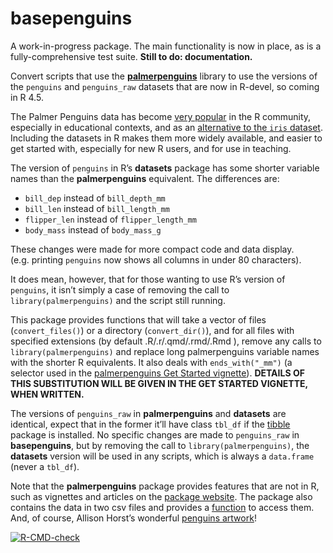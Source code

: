 
<!-- README.md is generated from README.Rmd. Please edit that file -->

# basepenguins

A work-in-progress package. The main functionality is now in place, as
is a fully-comprehensive test suite. **Still to do: documentation.**

Convert scripts that use the
**[palmerpenguins](https://allisonhorst.github.io/palmerpenguins/index.html)**
library to use the versions of the `penguins` and `penguins_raw`
datasets that are now in R-devel, so coming in R 4.5.

The Palmer Penguins data has become [very
popular](https://apreshill.github.io/palmerpenguins-useR-2022/) in the R
community, especially in educational contexts, and as an [alternative to
the `iris`
dataset](https://journal.r-project.org/articles/RJ-2022-020/). Including
the datasets in R makes them more widely available, and easier to get
started with, especially for new R users, and for use in teaching.

The version of `penguins` in R’s **datasets** package has some shorter
variable names than the **palmerpenguins** equivalent. The differences
are:

- `bill_dep` instead of `bill_depth_mm`
- `bill_len` instead of `bill_length_mm`
- `flipper_len` instead of `flipper_length_mm`
- `body_mass` instead of `body_mass_g`

These changes were made for more compact code and data display.
(e.g. printing `penguins` now shows all columns in under 80 characters).

It does mean, however, that for those wanting to use R’s version of
`penguins`, it isn’t simply a case of removing the call to
`library(palmerpenguins)` and the script still running.

This package provides functions that will take a vector of files
(`convert_files()`) or a directory (`convert_dir()`), and for all files
with specified extensions (by default .R/.r/.qmd/.rmd/.Rmd ), remove any
calls to `library(palmerpenguins)` and replace long palmerpenguins
variable names with the shorter R equivalents. It also deals with
`ends_with("_mm")` (a selector used in the [palmerpenguins Get Started
vignette](https://allisonhorst.github.io/palmerpenguins/articles/intro.html)).
**DETAILS OF THIS SUBSTITUTION WILL BE GIVEN IN THE GET STARTED
VIGNETTE, WHEN WRITTEN.**

The versions of `penguins_raw` in **palmerpenguins** and **datasets**
are identical, expect that in the former it’ll have class `tbl_df` if
the [tibble](https://tibble.tidyverse.org) package is installed. No
specific changes are made to `penguins_raw` in **basepenguins**, but by
removing the call to `library(palmerpenguins)`, the **datasets** version
will be used in any scripts, which is always a `data.frame` (never a
`tbl_df`).

Note that the **palmerpenguins** package provides features that are not
in R, such as vignettes and articles on the [package
website](https://allisonhorst.github.io/palmerpenguins/index.html). The
package also contains the data in two csv files and provides a
[function](https://allisonhorst.github.io/palmerpenguins/reference/path_to_file.html)
to access them. And, of course, Allison Horst’s wonderful [penguins
artwork](https://allisonhorst.github.io/palmerpenguins/articles/art.html)!

<!-- badges: start -->

[![R-CMD-check](https://github.com/EllaKaye/basepenguins/actions/workflows/R-CMD-check.yaml/badge.svg)](https://github.com/EllaKaye/basepenguins/actions/workflows/R-CMD-check.yaml)
<!-- badges: end -->

<!-- 
The goal of basepenguins is to ...
&#10;## Installation
&#10;You can install the development version of basepenguins from [GitHub](https://github.com/) with:
&#10;``` r
# install.packages("pak")
pak::pak("EllaKaye/basepenguins")
```
&#10;-->
